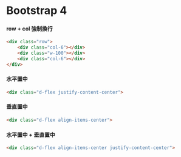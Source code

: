# Bootstrap 4

#### row + col 強制換行

```html
<div class="row">
    <div class="col-6"></div>
    <div class="w-100"></div>
    <div class="col-6"></div>
</div>
```

#### 水平置中

```html
<div class="d-flex justify-content-center">
```

#### 垂直置中

```html
<div class="d-flex align-items-center">
```

#### 水平置中 + 垂直置中

```html
<div class="d-flex align-items-center justify-content-center">
```
